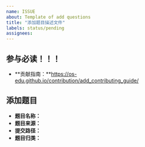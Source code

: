 ```yaml
---
name: ISSUE
about: Template of add questions
title: "添加题目描述文件"
labels: status/pending
assignees: 
---
```


## 参与必读！！！

* **贡献指南：**https://os-edu.github.io/contribution/add_contributing_guide/

## 添加题目

* **题目名称：** 
* **题目来源：** 
* **提交路径：** 
* **题目归类：**

